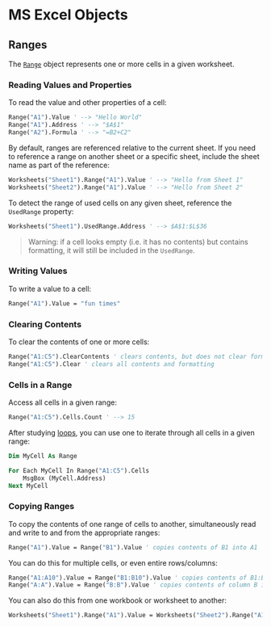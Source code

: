 # MS Excel Objects

## Ranges

The [`Range`](https://msdn.microsoft.com/en-us/vba/excel-vba/articles/range-object-excel) object represents one or more cells in a given worksheet.

### Reading Values and Properties

To read the value and other properties of a cell:

```vb
Range("A1").Value ' --> "Hello World"
Range("A1").Address ' --> "$A$1"
Range("A2").Formula ' --> "=B2+C2"
```

By default, ranges are referenced relative to the current sheet. If you need to reference a range on another sheet or a specific sheet, include the sheet name as part of the reference:

```vb
Worksheets("Sheet1").Range("A1").Value ' --> "Hello from Sheet 1"
Worksheets("Sheet2").Range("A1").Value ' --> "Hello from Sheet 2"
```

To detect the range of used cells on any given sheet, reference the `UsedRange` property:

```vb
Worksheets("Sheet1").UsedRange.Address ' --> $A$1:$L$36
```

> Warning: if a cell looks empty (i.e. it has no contents) but contains formatting, it will still be included in the `UsedRange`.

### Writing Values

To write a value to a cell:

```vb
Range("A1").Value = "fun times"
```

### Clearing Contents

To clear the contents of one or more cells:

```vb
Range("A1:C5").ClearContents ' clears contents, but does not clear formatting
Range("A1:C5").Clear ' clears all contents and formatting
```

### Cells in a Range

Access all cells in a given range:

```vb
Range("A1:C5").Cells.Count ' --> 15
```

After studying [loops](/notes/visual-basic/loops.md), you can use one to iterate through all cells in a given range:

```vb
Dim MyCell As Range

For Each MyCell In Range("A1:C5").Cells
    MsgBox (MyCell.Address)
Next MyCell
```

### Copying Ranges

To copy the contents of one range of cells to another, simultaneously read and write to and from the appropriate ranges:

```vb
Range("A1").Value = Range("B1").Value ' copies contents of B1 into A1
```

You can do this for multiple cells, or even entire rows/columns:

```vb
Range("A1:A10").Value = Range("B1:B10").Value ' copies contents of B1:B10 into range A1:A10
Range("A:A").Value = Range("B:B").Value ' copies contents of column B into column A
```

You can also do this from one workbook or worksheet to another:

```vb
Worksheets("Sheet1").Range("A1").Value = Worksheets("Sheet2").Range("A1").Value ' copies contents of A1 on Sheet2 into A1 on Sheet1
```
